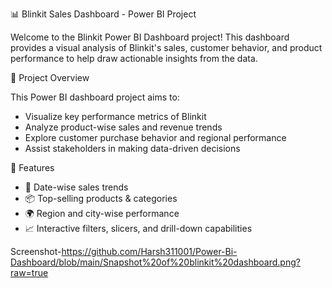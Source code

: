  📊 Blinkit Sales Dashboard - Power BI Project

Welcome to the Blinkit Power BI Dashboard project! This dashboard provides a visual analysis of Blinkit's sales, customer behavior, and product performance to help draw actionable insights from the data.

 🧾 Project Overview

This Power BI dashboard project aims to:
- Visualize key performance metrics of Blinkit
- Analyze product-wise sales and revenue trends
- Explore customer purchase behavior and regional performance
- Assist stakeholders in making data-driven decisions

 📌 Features

- 📅 Date-wise sales trends
- 📦 Top-selling products & categories
- 🌍 Region and city-wise performance
- 📈 Interactive filters, slicers, and drill-down capabilities

  
Screenshot-https://github.com/Harsh311001/Power-Bi-Dashboard/blob/main/Snapshot%20of%20blinkit%20dashboard.png?raw=true
